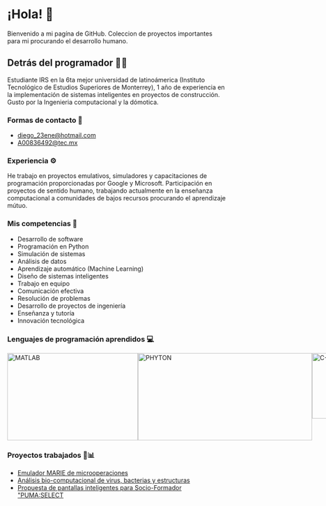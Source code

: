 #  ¡Hola! 👋
 Bienvenido a mi pagína de GitHub. Coleccion de proyectos importantes para mi procurando el desarrollo humano.

## Detrás del programador 👨‍💻 
Estudiante IRS en la 6ta mejor universidad de latinoámerica (Instituto Tecnológico de Estudios Superiores de Monterrey), 1 año de experiencia en la implementación de sistemas inteligentes en proyectos de construcción. Gusto por la Ingenieria computacional y la dómotica.

### Formas de contacto 📱
- diego_23ene@hotmail.com
- A00836492@tec.mx


### Experiencia ⚙️
He trabajo en proyectos emulativos, simuladores y capacitaciones de programación proporcionadas por Google y Microsoft.
Participación en proyectos de sentido humano, trabajando actualmente en la enseñanza computacional a comunidades de bajos recursos procurando el aprendizaje mútuo.

### Mis competencias 🚩
- Desarrollo de software
- Programación en Python
- Simulación de sistemas
- Análisis de datos
- Aprendizaje automático (Machine Learning)
- Diseño de sistemas inteligentes
- Trabajo en equipo
- Comunicación efectiva
- Resolución de problemas
- Desarrollo de proyectos de ingeniería
- Enseñanza y tutoría
- Innovación tecnológica

### Lenguajes de programación aprendidos 💻
<div style="display: flex; justify-content: space-between;">
    <img src="https://recluit.com/WP-Blog/wp-content/uploads/2020/07/Matlab-historia-recluit.png" alt="MATLAB" width="300" height="200">
    <img src="https://programacion.net/files/article/20160603020635_python-logo.png" alt="PHYTON" width="400" height="200">
    <img src="https://conclase.net/imagen/c/curso/C++logo.svg" alt="C++" width="150" height="150">
</div>

### Proyectos trabajados 💼📊
- [Emulador MARIE de microoperaciones](https://github.com/DiegoLopezitesm/test/blob/main/A00836492_EV1.py)
- [Análisis bio-computacional de virus, bacterias y estructuras](https://github.com/DiegoLopezitesm/test/blob/main/ev02.Rmd)
- [Propuesta de pantallas inteligentes para Socio-Formador "PUMA:SELECT](https://github.com/DiegoLopezitesm/test/blob/main/EQUIPO2_ONEPAGE.pdf)




